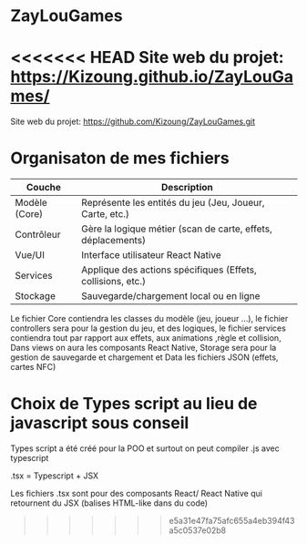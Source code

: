 # ZayLouGames

<<<<<<< HEAD
Site web du projet: https://Kizoung.github.io/ZayLouGames/
=======
Site web du projet: https://github.com/Kizoung/ZayLouGames.git


# Organisaton de mes fichiers 

| Couche            | Description                                                  |
| ----------------- | ------------------------------------------------------------ |
| Modèle (Core)     | Représente les entités du jeu (Jeu, Joueur, Carte, etc.)     |
| Contrôleur        | Gère la logique métier (scan de carte, effets, déplacements) |
| Vue/UI            | Interface utilisateur React Native                           |
| Services          | Applique des actions spécifiques (Effets, collisions, etc.)  |
| Stockage          | Sauvegarde/chargement local ou en ligne                      |


Le fichier Core contiendra les classes du modèle (jeu, joueur ...), le fichier controllers sera pour la gestion du jeu, et des logiques, le fichier services contiendra tout par rapport aux effets, aux animations ,règle et collision, Dans views on aura les composants React Native, Storage sera pour la gestion de sauvegarde et chargement et Data les fichiers JSON (effets, cartes NFC)

# Choix de Types script au lieu de javascript sous conseil

Types script a été créé pour la POO et surtout on peut compiler .js avec typescript

.tsx = Typescript + JSX

Les fichiers .tsx sont pour des composants React/ React Native qui retournent du JSX (balises HTML-like dans du code)
>>>>>>> e5a31e47fa75afc655a4eb394f43a5c0537e02b8
